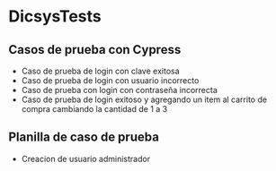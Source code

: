 # DicsysTests

## Casos de prueba con Cypress
* Caso de prueba de login con clave exitosa
* Caso de prueba de login con usuario incorrecto
* Caso de prueba con login con contraseña incorrecta
* Caso de prueba de login exitoso y agregando un item al carrito de compra cambiando la cantidad de 1 a 3

## Planilla de caso de prueba
* Creacion de usuario administrador
